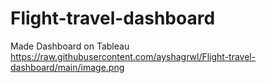 # Flight-travel-dashboard

Made Dashboard on Tableau
https://raw.githubusercontent.com/ayshagrwl/Flight-travel-dashboard/main/image.png
